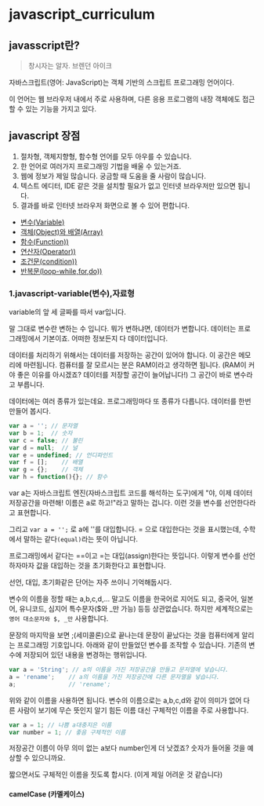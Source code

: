 # javascript_curriculum

## javasscript란?

 > 창시자는 알자. 브렌던 아이크

 자바스크립트(영어: JavaScript)는 객체 기반의 스크립트 프로그래밍 언어이다. 

 이 언어는 웹 브라우저 내에서 주로 사용하며, 다른 응용 프로그램의 내장 객체에도 접근할 수 있는 기능을 가지고 있다.

## javascript 장점

 1.  절차형, 객체지향형, 함수형 언어를 모두 아우를 수 있습니다.
 2.  한 언어로 여러가지 프로그래밍 기법을 배울 수 있는거죠.
 3.  웹에 정보가 제일 많습니다. 궁금할 때 도움을 줄 사람이 많습니다.
 4.  텍스트 에디터, IDE 같은 것을 설치할 필요가 없고 인터넷 브라우저만 있으면 됩니다.
 5.  결과를 바로 인터넷 브라우저 화면으로 볼 수 있어 편합니다.

 * [변수(Variable)](#javascript-variable) 
 * [객체(Object)와 배열(Array)](#jacascript-object-array)
 * [함수(Function))](#jacascript-function)
 * [연산자(Operator))](#jacascript-operator)
 * [조건문(condition))](#jacascript-condition)
 * [반복문(loop-while,for,do))](#jacascript-loop-while-for-do)


### 1.javascript-variable(변수),자료형

 variable의 앞 세 글짜를 따서 var입니다.

 말 그대로 변수란 변하는 수 입니다. 뭐가 변하냐면, 데이터가 변합니다. 데이터는 프로그래밍에서 기본이죠. 
 어떠한 정보든지 다 데이터입니다.

 데이터를 처리하기 위해서는 데이터를 저장하는 공간이 있어야 합니다. 이 공간은 메모리에 마련됩니다. 컴퓨터를 잘 모르시는 분은 RAM이라고 생각하면 됩니다. (RAM이 커야 좋은 이유를 아시겠죠? 데이터를 저장할 공간이 늘어납니다!) 
 그 공간이 바로 변수라고 부릅니다.

 데이터에는 여러 종류가 있는데요. 프로그래밍마다 또 종류가 다릅니다. 데이터를 한번 만들어 봅시다.

 ```js
 var a = ''; // 문자열
 var b = 1;  // 숫자
 var c = false; // 불린
 var d = null;  // 널
 var e = undefined; // 언디파인드
 var f = [];    // 배열 
 var g = {};    // 객체
 var h = function(){}; // 함수
 ``` 

 var a는 자바스크립트 엔진(자바스크립트 코드를 해석하는 도구)에게 "야, 이제 데이터 저장공간을 마련해! 이름은 a로 하고!"라고 말하는 겁니다. 이런 것을 변수를 선언한다라고 표현합니다.

 그리고 `var a = '';` 로 a에 ''를 대입합니다. = 으로 대입한다는 것을 표시했는데, 수학에서 말하는 같다`(equal)`라는 뜻이 아닙니다. 

 프로그래밍에서 같다는 ==이고 =는 대입(assign)한다는 뜻입니다. 
 이렇게 변수를 선언하자마자 값을 대입하는 것을 초기화한다고 표현합니다. 

 선언, 대입, 초기화같은 단어는 자주 쓰이니 기억해둡시다.

 변수의 이름을 정할 때는 a,b,c,d,... 말고도 이름을 한국어로 지어도 되고, 중국어, 일본어, 유니코드, 심지어 특수문자($와  _만 가능) 등등 상관없습니다. 하지만 세계적으로는 `영어 대소문자와 $, _만` 사용합니다.

 문장의 마지막을 보면 ;(세미콜론)으로 끝나는데 문장이 끝났다는 것을 컴퓨터에게 알리는 프로그래밍 기호입니다. 아래와 같이 만들었던 변수를 조작할 수 있습니다. 기존의 변수에 저장되어 있던 내용을 변경하는 행위입니다.

```js
var a = 'String'; // a의 이름을 가진 저장공간을 만들고 문저열에 넣습니다.
a = 'rename';    // a의 이름을 가진 저장공간에 다른 문자열을 넣습니다.
a;               // 'rename';
```

위와 같이 이름을 사용하면 됩니다. 변수의 이름으로는 a,b,c,d와 같이 의미가 없어 다른 사람이 보기에 무슨 뜻인지 알기 힘든 이름 대신 구체적인 이름을 주로 사용합니다.

```js
var a = 1; // 나쁨 a대충지은 이름
var number = 1; // 좋음 구체적인 이름
```
저장공간 이름이 아무 의미 없는 a보다 number인게 더 낫겠죠? 숫자가 들어올 것을 예상할 수 있으니까요. 

짧으면서도 구체적인 이름을 짓도록 합시다. (이게 제일 어려운 것 같습니다)

#### camelCase (카멜케이스)
